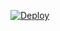 [![Deploy](https://www.herokucdn.com/deploy/button.png)](https://dashboard.heroku.com/new?template=https://github.com/migoer/HX)
